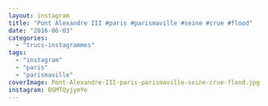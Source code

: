 ```yaml
---
layout: instagram
title: "Pont Alexandre III #paris #parismaville #seine #crue #flood"
date: "2016-06-03"
categories: 
  - "trucs-instagrammes"
tags: 
  - "instagram"
  - "paris"
  - "parismaville"
coverImage: Pont-Alexandre-III-paris-parismaville-seine-crue-flood.jpg
instagram: BGMTQyjymYe
---
```


